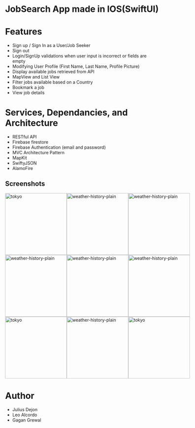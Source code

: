 # JobSearch App made in IOS(SwiftUI)

# Features
- Sign up / Sign In as a User/Job Seeker
- Sign out
- Login/SignUp validations when user input is incorrect or fields are empty
- Modifying User Profile (First Name, Last Name, Profile Picture)
- Display available jobs retrieved from API
- MapView and List View
- Filter jobs available based on a Country
- Bookmark a job
- View job details

# Services, Dependancies, and Architecture
- RESTful API
- Firebase firestore
- Firebase Authentication (email and password)
- MVC Architecture Pattern
- MapKit
- SwiftyJSON
- AlamoFire

## Screenshots

<div style='display: flex'>
<img src='./1.png' alt='tokyo' width='200' />
<img src='./2.png' alt='weather-history-plain' width='200' />
<img src='./3.png' alt='weather-history-plain' width='200' />
</div>

<div style='display: flex'>
<img src='./6.png' alt='weather-history-plain' width='200' />
  <img src='./8.png' alt='weather-history-plain' width='200' />
<img src='./9.png' alt='weather-history-plain' width='200' />
</div>

<div style='display: flex'>
<img src='./10.png' alt='tokyo' width='200' />
<img src='./12.png' alt='weather-history-plain' width='200' />
<img src='./13.png' alt='tokyo' width='200' />
  
</div>

# Author
- Julius Dejon
- Leo Alcordo
- Gagan Grewal
